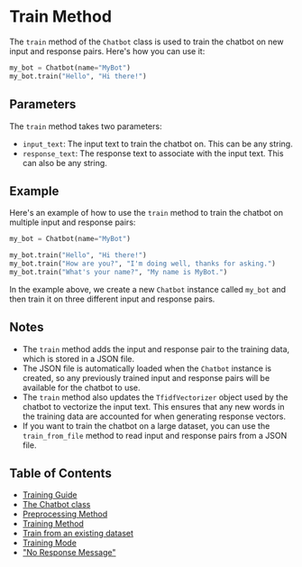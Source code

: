 # Train Method

The `train` method of the `Chatbot` class is used to train the chatbot on new input and response pairs. Here's how you can use it:
```python
my_bot = Chatbot(name="MyBot")
my_bot.train("Hello", "Hi there!")
```

## Parameters

The `train` method takes two parameters:

-   `input_text`: The input text to train the chatbot on. This can be any string.
-   `response_text`: The response text to associate with the input text. This can also be any string.

## Example

Here's an example of how to use the `train` method to train the chatbot on multiple input and response pairs:

```python
my_bot = Chatbot(name="MyBot")

my_bot.train("Hello", "Hi there!")
my_bot.train("How are you?", "I'm doing well, thanks for asking.")
my_bot.train("What's your name?", "My name is MyBot.")
```

In the example above, we create a new `Chatbot` instance called `my_bot` and then train it on three different input and response pairs.

## Notes

-   The `train` method adds the input and response pair to the training data, which is stored in a JSON file.
-   The JSON file is automatically loaded when the `Chatbot` instance is created, so any previously trained input and response pairs will be available for the chatbot to use.
-   The `train` method also updates the `TfidfVectorizer` object used by the chatbot to vectorize the input text. This ensures that any new words in the training data are accounted for when generating response vectors.
-   If you want to train the chatbot on a large dataset, you can use the `train_from_file` method to read input and response pairs from a JSON file.


## Table of Contents
 
 - [Training Guide](TRAINING.md)
 - [The Chatbot class](CHATBOTCLASS.md)
 - [Preprocessing Method](PREPROCESSING.md)
 - [Training Method](TRAINMETHOD.md)
 - [Train from an existing dataset](DATASETTRAINING.md)
 - [Training Mode](TRAININGMODE.md)
 - ["No Response Message"](NORESPONSE.md)